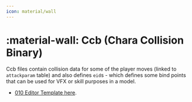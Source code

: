 ```yaml
---
icon: material/wall
---
```


# :material-wall: Ccb (Chara Collision Binary)

Ccb files contain collision data for some of the player moves (linked to `attackparam` table) and also defines `eid`s - which defines some bind points that can be used for VFX or skill purposes in a model.

* [010 Editor Template here](https://github.com/Nenkai/010GameTemplates/blob/main/Square%20Enix/Final%20Fantasy%2016/FF16_ccb_CharaCollisionBinary.bt).
